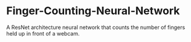 # Finger-Counting-Neural-Network
A ResNet architecture neural network that counts the number of fingers held up in front of a webcam.
